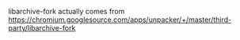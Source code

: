 libarchive-fork actually comes from https://chromium.googlesource.com/apps/unpacker/+/master/third-party/libarchive-fork

